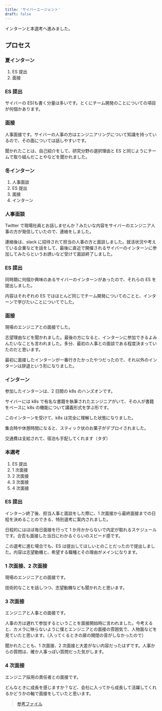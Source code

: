 ```yaml
---
title: 'サイバーエージェント'
draft: false
---
```


インターンと本選考へ進みました。

## プロセス

### **夏インターン**

1. ES 提出
2. 面接

### ES 提出

サイバーの ES(も書く分量は多いです。とくにチーム開発のことについての項目が何個かあります。

### 面接

人事面接です。サイバーの人事の方はエンジニアリングについて知識を持っているので、その面については話しやすいです。

聞かれたことは、自己紹介をして、研究分野の選択理由と ES と同じようにチームで取り組んだことやなどを聞かれました。

### **冬インターン**

1. 人事面談
2. ES 提出
3. 面接
4. インターン

### 人事面談

Twitter で現場社員とお話しませんか？みたいな内容をサイバーのエンジニア人事の方が発信していたので、連絡をしました。

連絡後は、slack に招待されて担当の人事の方と面談しました。就活状況や考えている企業などを話をして、最後に直近で開催されるサイバーのインターンに参加してみたらというお誘いなど受けて面談終了しました。

### ES 提出

同時期に何個か興味のあるサイバーのインターンがあったので、それらの ES を提出しました。

内容はそれぞれの ES ではほとんど同じでチーム開発についてのことと、インターンで学びたいことについてでした。

### 面接

現場のエンジニアとの面接でした。

志望理由などを聞かれました。最後の方になると、インターンに参加できるよみんたいなことも言われました。多分、最初の人事との面談である程度決まっていたのだと思います。

最初に面接したインターンが一番行きたかったやつだったので、それ以外のインターンは辞退という形になりました。

### インターン

参加したインターンは、2 日間の k8s のハンズオンです。

サイバーには k8s で有名な書籍を執筆されたエンジニアがいて、その人が書籍をベースに k8s の機能について講義形式を学ぶ形です。

このインターンを受けて、k8s は完全に理解した状態になりました。

集合時や休憩時間になると、スティック状のお菓子がデプロイされました。

交通費は支給されて、宿泊も手配してくれます（タダ）

### **本選考**

1. ES 提出
2. 1 次面接
3. 2 次面接
4. 3 次面接
5. 4 次面接

### ES 提出

インターン終了後、担当人事と面談をした際に、1 次面接から最終面接までの日程を決めることのできる、特別選考に案内されました。

日程的にはほぼ毎日面接を行って 1 か月かからないで内定が取れるスケジュールです。合否も面接した当日にわかるぐらいのスピード感です。

この選考に進む場合でも、ES は提出してほしいとのことだったので提出しました。内容は志望動機と、希望する職種とその理由がメインになります。

### 1 次面接、2 次面接

現場のエンジニアとの面接です。

技術的なことを話しつつ、志望動機なども聞かれたと思います。

### 3 次面接

エンジニアと人事との面接です。

人事の方は遅れて参加するということを面接開始時に言われました。今考えると、カメラに映らないように僕とエンジニアとの面接の雰囲気で、人物面などを見ていたと思います。（入ってくるときの扉の開閉の音がしなかったので）

聞かれたことも、1 次面接、2 次面接と大差がない内容だったはずです。人事からの質問は、確か人事っぽい質問だった気がします。

### 4 次面接

エンジニア採用の責任者との面接です。

どんなときに成長を感じますか？など、会社に入ってから成長して活躍してくれるかどうかの軸で面接をしていたと思います。

> [参考ファイル](https://www.dropbox.com/sh/m652edl1p4lugy9/AAC7e08y82L65Ha03Y3iZ4wMa?dl=0)
